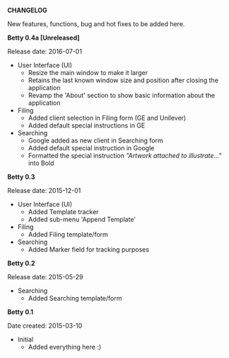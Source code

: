 **CHANGELOG**

New features, functions, bug and hot fixes to be added here.

**Betty 0.4a [Unreleased]**

Release date: 2016-07-01

* User Interface (UI)
    * Resize the main window to make it larger 
    * Retains the last known window size and position after closing the application
    * Revamp the 'About' section to show basic information about the application
* Filing
    * Added client selection in Filing form (GE and Unilever)
    * Added default special instructions in GE
* Searching
    * Google added as new client in Searching form
    * Added default special instruction in Google
    * Formatted the special instruction _"Artwork attached to illustrate..."_ into Bold 

**Betty 0.3**

Release date: 2015-12-01

* User Interface (UI)
    * Added Template tracker
    * Added sub-menu 'Append Template'      
* Filing
    * Added Filing template/form
* Searching
    * Added Marker field for tracking purposes

**Betty 0.2**

Release date: 2015-05-29

* Searching
    * Added Searching template/form

**Betty 0.1**

Date created: 2015-03-10

* Initial
    * Added everything here :)